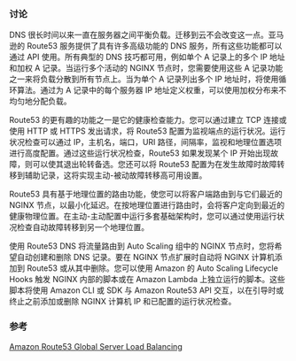### 讨论

DNS 很长时间以来一直在服务器之间平衡负载。迁移到云不会改变这一点。亚马逊的 Route53 服务提供了具有许多高级功能的 DNS 服务，所有这些功能都可以通过 API 使用。所有典型的 DNS 技巧都可用，例如单个 A 记录上的多个 IP 地址和加权 A 记录。当运行多个活动的 NGINX 节点时，您需要使用这些 A 记录功能之一来将负载分散到所有节点上。当为单个 A 记录列出多个 IP 地址时，将使用循环算法。通过为 A 记录中的每个服务器 IP 地址定义权重，可以使用加权分布来不均匀地分配负载。

Route53 的更有趣的功能之一是它的健康检查能力。您可以通过建立 TCP 连接或使用 HTTP 或 HTTPS 发出请求，将 Route53 配置为监视端点的运行状况。运行状况检查可以通过 IP，主机名，端口，URI 路径，间隔率，监视和地理位置选项进行高度配置。通过这些运行状况检查，Route53 如果发现某个 IP 开始出现故障，则可以使其退出轮转备选。您还可以将 Route53 配置为在发生故障时故障转移到辅助记录，这将实现主动-被动故障转移高可用设置。

Route53 具有基于地理位置的路由功能，使您可以将客户端路由到与它们最近的 NGINX 节点，以最小化延迟。在按地理位置进行路由时，会将客户定向到最近的健康物理位置。在主动-主动配置中运行多套基础架构时，您可以通过使用运行状况检查自动故障转移到另一个地理位置。

使用 Route53 DNS 将流量路由到 Auto Scaling 组中的 NGINX 节点时，您将希望自动创建和删除 DNS 记录。要在 NGINX 节点扩展时自动将 NGINX 计算机添加到 Route53 或从其中删除。您可以使用 Amazon 的 Auto Scaling Lifecycle Hooks 触发 NGINX 内部的脚本或在 Amazon Lambda 上独立运行的脚本。这些脚本将使用 Amazon CLI 或 SDK 与 Amazon Route53 API 交互，以在引导时或终止之前添加或删除 NGINX 计算机 IP 和已配置的运行状况检查。

### 参考

[Amazon Route53 Global Server Load Balancing](https://docs.nginx.com/nginx/deployment-guides/amazon-web-services/route-53-global-server-load-balancing/)

